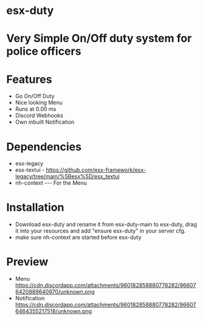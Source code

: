# esx-duty
# Very Simple On/Off duty system for police officers

 # Features
* Go On/Off Duty
* Nice looking Menu
* Runs at 0.00 ms
* Discord Webhooks
* Own inbuilt Notification

 # Dependencies
 * esx-legacy
 * esx-textui - https://github.com/esx-framework/esx-legacy/tree/main/%5Besx%5D/esx_textui
 * nh-context --- For the Menu

 # Installation
* Download esx-duty and rename it from esx-duty-main to esx-duty, drag it into your resources and add "ensure esx-duty" in your server cfg.
* make sure nh-context are started before esx-duty

 # Preview
 * Menu https://cdn.discordapp.com/attachments/960182858880778282/966076420889640970/unknown.png
* Notification https://cdn.discordapp.com/attachments/960182858880778282/966076464355217518/unknown.png
